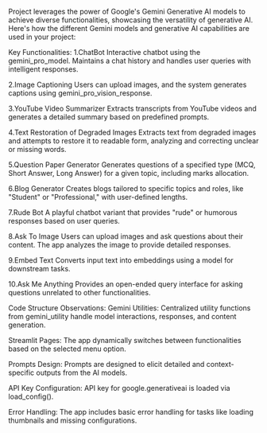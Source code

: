 Project leverages the power of Google's Gemini Generative AI models to achieve diverse functionalities, showcasing the versatility of generative AI. Here's how the different Gemini models and generative AI capabilities are used in your project:

Key Functionalities:
1.ChatBot
Interactive chatbot using the gemini_pro_model.
Maintains a chat history and handles user queries with intelligent responses.

2.Image Captioning
Users can upload images, and the system generates captions using gemini_pro_vision_response.

3.YouTube Video Summarizer
Extracts transcripts from YouTube videos and generates a detailed summary based on predefined prompts.

4.Text Restoration of Degraded Images
Extracts text from degraded images and attempts to restore it to readable form, analyzing and correcting unclear or missing words.

5.Question Paper Generator
Generates questions of a specified type (MCQ, Short Answer, Long Answer) for a given topic, including marks allocation.

6.Blog Generator
Creates blogs tailored to specific topics and roles, like "Student" or "Professional," with user-defined lengths.

7.Rude Bot
A playful chatbot variant that provides "rude" or humorous responses based on user queries.

8.Ask To Image
Users can upload images and ask questions about their content. The app analyzes the image to provide detailed responses.

9.Embed Text
Converts input text into embeddings using a model for downstream tasks.

10.Ask Me Anything
Provides an open-ended query interface for asking questions unrelated to other functionalities.

Code Structure Observations:
Gemini Utilities:
Centralized utility functions from gemini_utility handle model interactions, responses, and content generation.

Streamlit Pages:
The app dynamically switches between functionalities based on the selected menu option.

Prompts Design:
Prompts are designed to elicit detailed and context-specific outputs from the AI models.

API Key Configuration:
API key for google.generativeai is loaded via load_config().

Error Handling:
The app includes basic error handling for tasks like loading thumbnails and missing configurations.
